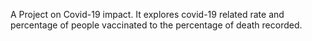 A Project on Covid-19 impact. It explores covid-19 related rate and percentage of people vaccinated to the percentage of death recorded.

